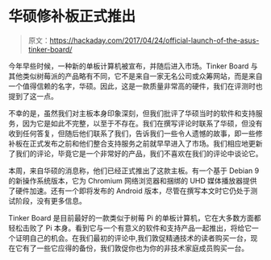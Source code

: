 # 华硕修补板正式推出

> 原文：<https://hackaday.com/2017/04/24/official-launch-of-the-asus-tinker-board/>

今年早些时候，一种新的单板计算机被宣布，并随后进入市场。Tinker Board 与其他类似树莓派的产品略有不同，它不是来自一家无名公司或众筹网站，而是来自一个值得信赖的名字，华硕。因此，这是一款质量非常高的硬件，我们在评测时也提到了这一点。

不幸的是，虽然我们对主板本身印象深刻，但我们批评了华硕当时的软件和支持服务，因为它是如此不完整，以至于不存在。我们在撰写评论时联系了华硕，但没有收到任何答复，但随后他们联系了我们，告诉我们一些令人遗憾的故事，即一些修补板在正式发布之前和他们整合支持服务之前就早早进入了市场。我们相应地更新了我们的评论，毕竟它是一个非常好的产品，我们不喜欢在我们的评论中谈论它。

本周，来自华硕的消息称，他们已经正式推出了这款主板。有一个基于 Debian 9 的新操作系统版本，它为 Chromium 网络浏览器和捆绑的 UHD 媒体播放器提供了硬件加速。还有一个即将发布的 Android 版本，尽管在撰写本文时它仍处于测试阶段，没有更多信息。

Tinker Board 是目前最好的一款类似于树莓 Pi 的单板计算机，它在大多数方面都轻松击败了 Pi 本身。看到它与一个有意义的软件和支持产品一起推出，将给它一个证明自己的机会。在我们最初的评论中,我们敦促精通技术的读者购买一台，现在它有了一些它应得的备份，我们敦促你也为你的非技术家庭成员购买一台。